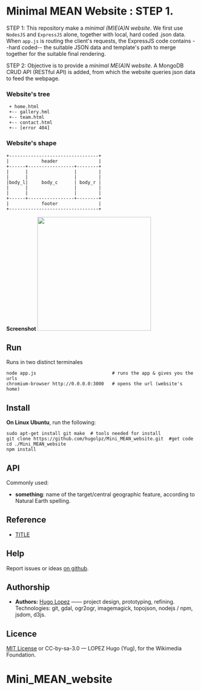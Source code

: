 # Minimal MEAN Website : STEP 1.
STEP 1: This repository make a *minimal (M)E(A)N website*. We first use `NodesJS` and `ExpressJS` alone, together with local, hard coded .json data. When `app.js` is routing the client's requests, the ExpressJS code contains --hard coded-- the suitable JSON data and template's path to merge together for the suitable final rendering.

STEP 2: Objective is to provide a *minimal ME(A)N website*. A MongoDB CRUD API (RESTful API) is added, from which the website queries json data to feed the webpage.

### Website's tree
```
 + home.html
 +-- gallery.hml
 +-- team.html
 +-- contact.html
 +-- [error 404]
```

### Website's shape
```
+---------------------------------+
|            header               |
+------+-----------------+--------+
|      |                 |        |
|      |                 |        |
|body_l|     body_c      | body_r |
|      |                 |        |
|      |                 |        |
+------+-----------------+--------+
|            footer               |
+---------------------------------+
```

**Screenshot**
<img src="http://i.stack.imgur.com/kaJH3.png" width="300" float="center">

## Run
Runs in two distinct terminales
```
node app.js                            # runs the app & gives you the urls
chromium-browser http://0.0.0.0:3000   # opens the url (website's home)
```


## Install
**On Linux Ubuntu**, run the following:
```shell
sudo apt-get install git make  # tools needed for install
git clone https://github.com/hugolpz/Mini_MEAN_website.git  #get code
cd ./Mini_MEAN_website
npm install
```

## API
Commonly used:

* **something**: name of the target/central geographic feature, according to Natural Earth spelling.

## Reference

* [TITLE](http://)

## Help
Report issues or ideas [on github](/issues).


## Authorship

* **Authors:** [Hugo Lopez](http://twitter.com/hugo_lz) —— project design, prototyping, refining. Technologies: git, gdal, ogr2ogr, imagemagick, topojson, nodejs / npm, jsdom, d3js.

## Licence

[MIT License](./LICENSE) or CC-by-sa-3.0 — LOPEZ Hugo (Yug), for the Wikimedia Foundation.
# Mini_MEAN_website
